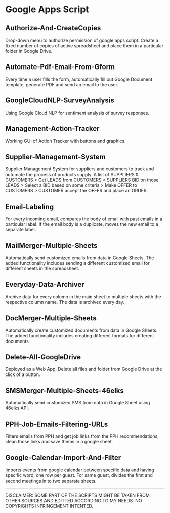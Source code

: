 # Google Apps Script


## Authorize-And-CreateCopies
Drop-down menu to authorize permission of google apps script. Create a fixed number of copies of active spreadsheet and place them in a particular folder in Google Drive.

## Automate-Pdf-Email-From-Gform
Every time a user fills the form, automatically fill out Google Document template, generate PDF and send an email to the user.

## GoogleCloudNLP-SurveyAnalysis
Using Google Cloud NLP for sentiment analysis of survey responses.

## Management-Action-Tracker
Working GUI of Action Tracker with buttons and graphics.

## Supplier-Management-System
Supplier Management System for suppliers and customers to track and automate the process of products supply.
A list of SUPPLIERS & CUSTOMERS > Get LEADS from CUSTOMERS > SUPPLIERS BID on those LEADS > Select a BID based on some criteria >
Make OFFER to CUSTOMERS > CUSTOMER accept the OFFER and place an ORDER.

## Email-Labeling
For every incoming email, compares the body of email with past emails in a particular label. If the email body is a duplicate, moves the new email to a separate label.

## MailMerger-Multiple-Sheets
Automatically send customized emails from data in Google Sheets. The added functionality includes sending a different customized email for different sheets in the spreadsheet.

## Everyday-Data-Archiver
Archive data for every column in the main sheet to multiple sheets with the respective column name. The data is archived every day.

## DocMerger-Multiple-Sheets
Automatically create customized documents from data in Google Sheets. The added functionality includes creating different formats for different documents.

## Delete-All-GoogleDrive
Deployed as a Web App, Delete all files and folder from Google Drive at the click of a button.

## SMSMerger-Multiple-Sheets-46elks
Automatically send customized SMS from data in Google Sheet using 46elks API.

## PPH-Job-Emails-Filtering-URLs
Filters emails from PPH and get job links from the PPH recommendations, clean those links and save thems in a google sheet.

## Google-Calendar-Import-And-Filter
Imports events from google calendar between specific data and having specific word, one row per guest. For same guest, divides the first and second meetings in to two separate sheets.

-------------------------------------------------------------------------------------------------------------------------
DISCLAIMER: SOME PART OF THE SCRIPTS MIGHT BE TAKEN FROM OTHER SOURCES AND EDITTED ACCORDING TO MY NEEDS. NO COPYRIGHTS INFRINGEMENT INTENTED.
